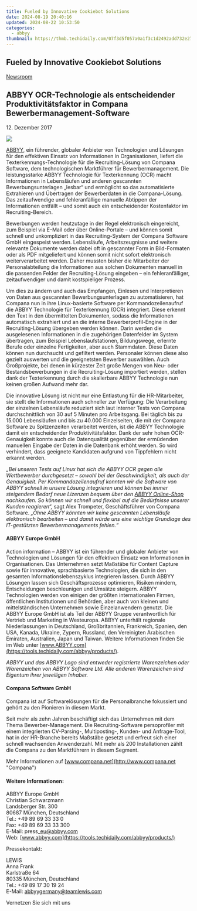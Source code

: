 ```yaml
---
title: Fueled by Innovative Cookiebot Solutions
date: 2024-08-19 20:40:16
updated: 2024-08-22 10:53:50
categories:
  - abbyy
thumbnail: https://thmb.techidaily.com/07f3d5f057a0a1f3c1d2492add732e27fc47138ba4a1808a078297c558520a47.png
---
```


## Fueled by Innovative Cookiebot Solutions

[Newsroom](https://tools.techidaily.com/abbyy/products/)

## ABBYY OCR-Technologie als entscheidender Produktivitätsfaktor in Compana Bewerbermanagement-Software

12\. Dezember 2017

![](https://content.abbyy.com/-/media/project/abbyy/abbyy/branchtemplates/shutterstock_1272462163_1296-x-729.jpg?h=729&iar=0&w=1296)

[ABBYY](https://tools.techidaily.com/abbyy/products/), ein führender, globaler Anbieter von Technologien und Lösungen für den effektiven Einsatz von Informationen in Organisationen, liefert die Texterkennungs-Technologie für die Recruiting-Lösung von Compana Software, dem technologischen Marktführer für Bewerbermanagement. Die leistungsstarke ABBYY Technologie für Texterkennung (OCR) macht Informationen in Lebensläufen und anderen gescannten Bewerbungsunterlagen „lesbar“ und ermöglicht so das automatisierte Extrahieren und Übertragen der Bewerberdaten in die Compana-Lösung. Das zeitaufwendige und fehleranfällige manuelle Abtippen der Informationen entfällt – und somit auch ein entscheidender Kostenfaktor im Recruiting-Bereich.

Bewerbungen werden heutzutage in der Regel elektronisch eingereicht, zum Beispiel via E-Mail oder über Online-Portale – und können somit schnell und unkompliziert in das Recruiting-System der Compana Software GmbH eingespeist werden. Lebensläufe, Arbeitszeugnisse und weitere relevante Dokumente werden dabei oft in gescannter Form in Bild-Formaten oder als PDF mitgeliefert und können somit nicht sofort elektronisch weiterverarbeitet werden. Daher mussten bisher die Mitarbeiter der Personalabteilung die Informationen aus solchen Dokumenten manuell in die passenden Felder der Recruiting-Lösung eingeben – ein fehleranfälliger, zeitaufwendiger und damit kostspieliger Prozess.

Um dies zu ändern und auch das Empfangen, Einlesen und Interpretieren von Daten aus gescannten Bewerbungsunterlagen zu automatisieren, hat Compana nun in ihre Linux-basierte Software per Kommandozeilenaufruf die ABBYY Technologie für Texterkennung (OCR) integriert. Diese erkennt den Text in den übermittelten Dokumenten, sodass die Informationen automatisch extrahiert und an die interne Bewerberprofil-Engine in der Recruiting-Lösung übergeben werden können. Darin werden die ausgelesenen Informationen in die zugehörigen Datenfelder im System übertragen, zum Beispiel Lebenslaufstationen, Bildungswege, erlernte Berufe oder einzelne Fertigkeiten, aber auch Stammdaten. Diese Daten können nun durchsucht und gefiltert werden. Personaler können diese also gezielt auswerten und die geeignetsten Bewerber auswählen. Auch Großprojekte, bei denen in kürzester Zeit große Mengen von Neu- oder Bestandsbewerbungen in die Recruiting-Lösung importiert werden, stellen dank der Texterkennung durch die skalierbare ABBYY Technologie nun keinen großen Aufwand mehr dar.

Die innovative Lösung ist nicht nur eine Entlastung für die HR-Mitarbeiter, sie stellt die Informationen auch schneller zur Verfügung: Die Verarbeitung der einzelnen Lebensläufe reduziert sich laut interner Tests von Compana durchschnittlich von 30 auf 5 Minuten pro Arbeitsgang. Bei täglich bis zu 15.000 Lebensläufen und bis zu 40.000 Einzelseiten, die mit der Compana Software zu Spitzenzeiten verarbeitet werden, ist die ABBYY Technologie damit ein entscheidender Produktivitätsfaktor. Dank der sehr hohen OCR-Genauigkeit konnte auch die Datenqualität gegenüber der ermüdenden manuellen Eingabe der Daten in die Datenbank erhöht werden. So wird verhindert, dass geeignete Kandidaten aufgrund von Tippfehlern nicht erkannt werden.

  
_„Bei unseren Tests auf Linux hat sich die ABBYY OCR gegen alle Wettbewerber durchgesetzt – sowohl bei der Geschwindigkeit, als auch der Genauigkeit. Per Kommandozeilenaufruf konnten wir die Software von ABBYY schnell in unsere Lösung integrieren und können bei immer steigendem Bedarf neue Lizenzen bequem über den_ [_ABBYY Online-Shop_](http://www.ocr4linux.com "ABBYY OCR für Linux") _nachkaufen. So können wir schnell und flexibel auf die Bedürfnisse unserer Kunden reagieren“,_ sagt Alex Trompeter, Geschäftsführer von Compana Software. _„Ohne ABBYY könnten wir keine gescannten Lebensläufe elektronisch bearbeiten – und damit würde uns eine wichtige Grundlage des IT-gestützten Bewerbermanagements fehlen.“_

#### ABBYY Europe GmbH

Action information – ABBYY ist ein führender und globaler Anbieter von Technologien und Lösungen für den effektiven Einsatz von Informationen in Organisationen. Das Unternehmen setzt Maßstäbe für Content Capture sowie für innovative, sprachbasierte Technologien, die sich in den gesamten Informationslebenszyklus integrieren lassen. Durch ABBYY Lösungen lassen sich Geschäftsprozesse optimieren, Risiken mindern, Entscheidungen beschleunigen und Umsätze steigern. ABBYY Technologien werden von einigen der größten internationalen Firmen, öffentlichen Institutionen und Behörden, aber auch von kleinen und mittelständischen Unternehmen sowie Einzelanwendern genutzt. Die ABBYY Europe GmbH ist als Teil der ABBYY Gruppe verantwortlich für Vertrieb und Marketing in Westeuropa. ABBYY unterhält regionale Niederlassungen in Deutschland, Großbritannien, Frankreich, Spanien, den USA, Kanada, Ukraine, Zypern, Russland, den Vereinigten Arabischen Emiraten, Australien, Japan und Taiwan. Weitere Informationen finden Sie im Web unter [www.ABBYY.com](https://tools.techidaily.com/abbyy/products/).

_ABBYY und das ABBYY Logo sind entweder registrierte Warenzeichen oder Warenzeichen von ABBYY Software Ltd. Alle anderen Warenzeichen sind Eigentum ihrer jeweiligen Inhaber._ 

#### Compana Software GmbH

Compana ist auf Softwarelösungen für die Personalbranche fokussiert und gehört zu den Pionieren in diesem Markt.

Seit mehr als zehn Jahren beschäftigt sich das Unternehmen mit dem Thema Bewerber-Management. Die Recruiting-Software persoprofiler mit einem integrierten CV-Parsing-, Multiposting-, Kunden- und Anfrage-Tool, hat in der HR-Branche bereits Maßstäbe gesetzt und erfreut sich einer schnell wachsenden Anwenderzahl. Mit mehr als 200 Installationen zählt die Compana zu den Marktführern in diesem Segment.

Mehr Informationen auf [www.compana.net](http://www.compana.net "Compana")

#### Weitere Informationen:

ABBYY Europe GmbH  
Christian Schwarzmann  
Landsberger Str. 300   
80687 München, Deutschland   
Tel.: +49 89 69 33 33 0  
Fax: +49 89 69 33 33 300  
E-Mail: press\_eu@abbyy.com  
Web: [www.abbyy.com](https://tools.techidaily.com/abbyy/products/)

Pressekontakt:

LEWIS  
Anna Frank  
Karlstraße 64  
80335 München, Deutschland  
Tel.: +49 89 17 30 19 24  
E-Mail: [abbyygermany@teamlewis.com](https://tools.techidaily.com/abbyy/products/)

  
Vernetzen Sie sich mit uns

<ins class="adsbygoogle"
     style="display:block"
     data-ad-format="autorelaxed"
     data-ad-client="ca-pub-7571918770474297"
     data-ad-slot="1223367746"></ins>



<ins class="adsbygoogle"
     style="display:block"
     data-ad-client="ca-pub-7571918770474297"
     data-ad-slot="8358498916"
     data-ad-format="auto"
     data-full-width-responsive="true"></ins>
